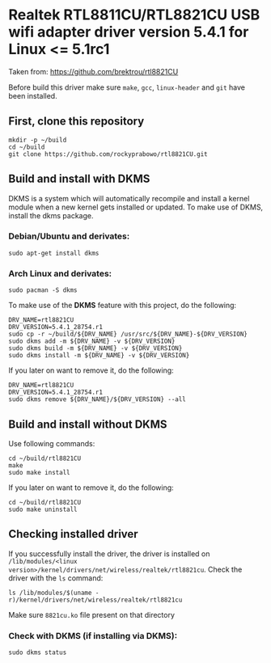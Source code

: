 # Realtek RTL8811CU/RTL8821CU USB wifi adapter driver version 5.4.1 for Linux <= 5.1rc1

Taken from: https://github.com/brektrou/rtl8821CU

Before build this driver make sure `make`, `gcc`, `linux-header` and `git` have been installed.

## First, clone this repository

```
mkdir -p ~/build
cd ~/build
git clone https://github.com/rockyprabowo/rtl8821CU.git
```

## Build and install with DKMS

DKMS is a system which will automatically recompile and install a kernel module when a new kernel gets installed or updated. To make use of DKMS, install the dkms package.

### Debian/Ubuntu and derivates:

```
sudo apt-get install dkms
```

### Arch Linux and derivates:

```
sudo pacman -S dkms
```

To make use of the **DKMS** feature with this project, do the following:

```
DRV_NAME=rtl8821CU
DRV_VERSION=5.4.1_28754.r1
sudo cp -r ~/build/${DRV_NAME} /usr/src/${DRV_NAME}-${DRV_VERSION}
sudo dkms add -m ${DRV_NAME} -v ${DRV_VERSION}
sudo dkms build -m ${DRV_NAME} -v ${DRV_VERSION}
sudo dkms install -m ${DRV_NAME} -v ${DRV_VERSION}
```

If you later on want to remove it, do the following:

```
DRV_NAME=rtl8821CU
DRV_VERSION=5.4.1_28754.r1
sudo dkms remove ${DRV_NAME}/${DRV_VERSION} --all
```

## Build and install without DKMS

Use following commands:

```
cd ~/build/rtl8821CU
make
sudo make install
```

If you later on want to remove it, do the following:

```
cd ~/build/rtl8821CU
sudo make uninstall
```

## Checking installed driver

If you successfully install the driver, the driver is installed on `/lib/modules/<linux version>/kernel/drivers/net/wireless/realtek/rtl8821cu`. Check the driver with the `ls` command:

```
ls /lib/modules/$(uname -r)/kernel/drivers/net/wireless/realtek/rtl8821cu
```

Make sure `8821cu.ko` file present on that directory

### Check with **DKMS** (if installing via **DKMS**):

`sudo dkms status`
